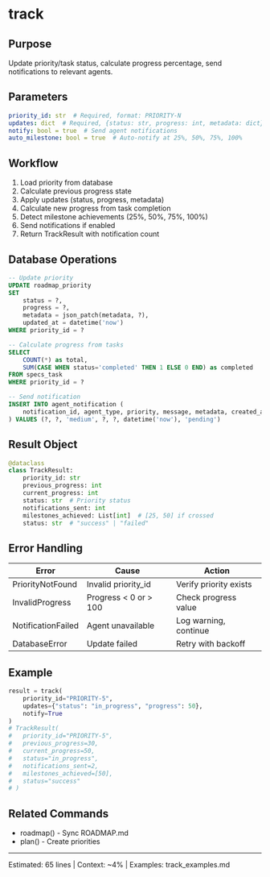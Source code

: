 # track

## Purpose
Update priority/task status, calculate progress percentage, send notifications to relevant agents.

## Parameters
```yaml
priority_id: str  # Required, format: PRIORITY-N
updates: dict  # Required, {status: str, progress: int, metadata: dict}
notify: bool = true  # Send agent notifications
auto_milestone: bool = true  # Auto-notify at 25%, 50%, 75%, 100%
```

## Workflow
1. Load priority from database
2. Calculate previous progress state
3. Apply updates (status, progress, metadata)
4. Calculate new progress from task completion
5. Detect milestone achievements (25%, 50%, 75%, 100%)
6. Send notifications if enabled
7. Return TrackResult with notification count

## Database Operations
```sql
-- Update priority
UPDATE roadmap_priority
SET
    status = ?,
    progress = ?,
    metadata = json_patch(metadata, ?),
    updated_at = datetime('now')
WHERE priority_id = ?

-- Calculate progress from tasks
SELECT
    COUNT(*) as total,
    SUM(CASE WHEN status='completed' THEN 1 ELSE 0 END) as completed
FROM specs_task
WHERE priority_id = ?

-- Send notification
INSERT INTO agent_notification (
    notification_id, agent_type, priority, message, metadata, created_at, status
) VALUES (?, ?, 'medium', ?, ?, datetime('now'), 'pending')
```

## Result Object
```python
@dataclass
class TrackResult:
    priority_id: str
    previous_progress: int
    current_progress: int
    status: str  # Priority status
    notifications_sent: int
    milestones_achieved: List[int]  # [25, 50] if crossed
    status: str  # "success" | "failed"
```

## Error Handling
| Error | Cause | Action |
|-------|-------|--------|
| PriorityNotFound | Invalid priority_id | Verify priority exists |
| InvalidProgress | Progress < 0 or > 100 | Check progress value |
| NotificationFailed | Agent unavailable | Log warning, continue |
| DatabaseError | Update failed | Retry with backoff |

## Example
```python
result = track(
    priority_id="PRIORITY-5",
    updates={"status": "in_progress", "progress": 50},
    notify=True
)
# TrackResult(
#   priority_id="PRIORITY-5",
#   previous_progress=30,
#   current_progress=50,
#   status="in_progress",
#   notifications_sent=2,
#   milestones_achieved=[50],
#   status="success"
# )
```

## Related Commands
- roadmap() - Sync ROADMAP.md
- plan() - Create priorities

---
Estimated: 65 lines | Context: ~4% | Examples: track_examples.md
